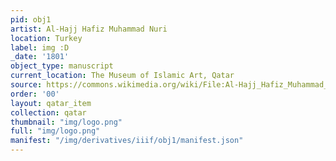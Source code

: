 ```yaml
---
pid: obj1
artist: Al-Hajj Hafiz Muhammad Nuri
location: Turkey
label: img :D
_date: '1801'
object_type: manuscript
current_location: The Museum of Islamic Art, Qatar
source: https://commons.wikimedia.org/wiki/File:Al-Hajj_Hafiz_Muhammad_Nuri,_Turkey,_1801_-_The_Dala%27il_al-Khayrat_of_al-Juzuli_-_Google_Art_Project.jpg
order: '00'
layout: qatar_item
collection: qatar
thumbnail: "img/logo.png"
full: "img/logo.png"
manifest: "/img/derivatives/iiif/obj1/manifest.json"
---
```

